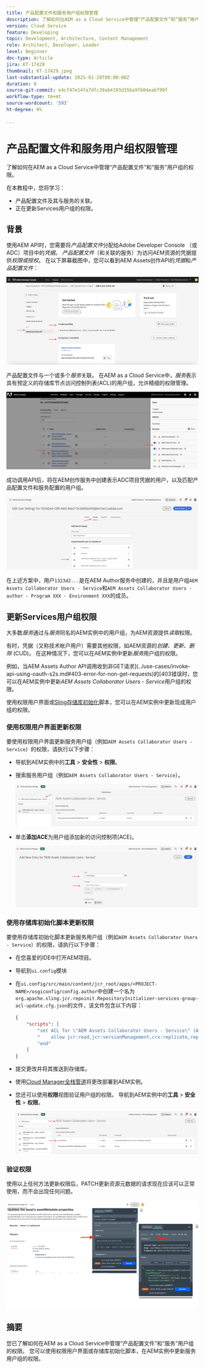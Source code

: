 ```yaml
---
title: 产品配置文件和服务用户组权限管理
description: 了解如何在AEM as a Cloud Service中管理“产品配置文件”和“服务”用户组的权限。
version: Cloud Service
feature: Developing
topic: Development, Architecture, Content Management
role: Architect, Developer, Leader
level: Beginner
doc-type: Article
jira: KT-17429
thumbnail: KT-17429.jpeg
last-substantial-update: 2025-02-28T00:00:00Z
duration: 0
source-git-commit: e4cf47e14fa7dfc39ab4193d35ba9f604eabf99f
workflow-type: tm+mt
source-wordcount: '593'
ht-degree: 0%

---
```



# 产品配置文件和服务用户组权限管理

了解如何在AEM as a Cloud Service中管理“产品配置文件”和“服务”用户组的权限。

在本教程中，您将学习：

- 产品配置文件及其与服务的关联。
- 正在更新Services用户组的权限。

## 背景

使用AEM API时，您需要将&#x200B;_产品配置文件_&#x200B;分配给Adobe Developer Console （或ADC）项目中的&#x200B;_凭据_。 _产品配置文件_（和关联的服务）为访问AEM资源的凭据提供&#x200B;_权限或授权_。 在以下屏幕截图中，您可以看到AEM Assets创作API的&#x200B;_凭据_&#x200B;和&#x200B;_产品配置文件_：

![凭据和产品配置文件](../assets/how-to/API-Credentials-Product-Profile.png)

产品配置文件与一个或多个&#x200B;_服务_&#x200B;关联。 在AEM as a Cloud Service中，_服务_&#x200B;表示具有预定义的存储库节点访问控制列表(ACL)的用户组，允许精细的权限管理。

![技术帐户用户产品配置文件](../assets/s2s/technical-account-user-product-profile.png)

成功调用API后，将在AEM创作服务中创建表示ADC项目凭据的用户，以及匹配产品配置文件和服务配置的用户组。

![技术帐户用户成员资格](../assets/s2s/technical-account-user-membership.png)

在上述方案中，用户`1323d2...`是在AEM Author服务中创建的，并且是用户组`AEM Assets Collaborator Users - Service`和`AEM Assets Collaborator Users - author - Program XXX - Environment XXX`的成员。

## 更新Services用户组权限

大多数&#x200B;_服务_&#x200B;通过与&#x200B;_服务_&#x200B;同名的AEM实例中的用户组，为AEM资源提供&#x200B;_读取_&#x200B;权限。

有时，凭据（又称技术帐户用户）需要其他权限，如AEM资源的&#x200B;_创建、更新、删除_ (CUD)。 在这种情况下，您可以在AEM实例中更新&#x200B;_服务_&#x200B;用户组的权限。

例如，当AEM Assets Author API调用收到非GET请求](../use-cases/invoke-api-using-oauth-s2s.md#403-error-for-non-get-requests)的[403错误时，您可以在AEM实例中更新&#x200B;_AEM Assets Collaborator Users - Service_&#x200B;用户组的权限。

使用权限用户界面或[Sling存储库初始化](https://sling.apache.org/documentation/bundles/repository-initialization.html)脚本，您可以在AEM实例中更新现成用户组的权限。

### 使用权限用户界面更新权限

要使用权限用户界面更新服务用户组（例如`AEM Assets Collaborator Users - Service`）的权限，请执行以下步骤：

- 导航到AEM实例中的&#x200B;**工具** > **安全性** > **权限**。

- 搜索服务用户组（例如`AEM Assets Collaborator Users - Service`）。

  ![搜索用户组](../assets/how-to/search-user-group.png)

- 单击&#x200B;**添加ACE**&#x200B;为用户组添加新的访问控制项(ACE)。

  ![添加ACE](../assets/how-to/add-ace.png)

### 使用存储库初始化脚本更新权限

要使用存储库初始化脚本更新服务用户组（例如`AEM Assets Collaborator Users - Service`）的权限，请执行以下步骤：

- 在您喜爱的IDE中打开AEM项目。

- 导航到`ui.config`模块

- 在`ui.config/src/main/content/jcr_root/apps/<PROJECT-NAME>/osgiconfig/config.author`中创建一个名为`org.apache.sling.jcr.repoinit.RepositoryInitializer-services-group-acl-update.cfg.json`的文件，该文件包含以下内容：

  ```json
  {
      "scripts": [
          "set ACL for \"AEM Assets Collaborator Users - Service\" (ACLOptions=ignoreMissingPrincipal)",
          "    allow jcr:read,jcr:versionManagement,crx:replicate,rep:write on /content/dam",
          "end"
      ]
  }
  ```

- 提交更改并将其推送到存储库。

- 使用[Cloud Manager全栈管道](https://experienceleague.adobe.com/en/docs/experience-manager-cloud-service/content/implementing/using-cloud-manager/cicd-pipelines/introduction-ci-cd-pipelines#full-stack-pipeline)将更改部署到AEM实例。

- 您还可以使用&#x200B;**权限**&#x200B;视图验证用户组的权限。 导航到AEM实例中的&#x200B;**工具** > **安全性** > **权限**。

  ![权限视图](../assets/how-to/permissions-view.png)

### 验证权限

使用以上任何方法更新权限后，PATCH更新资源元数据的请求现在应该可以正常使用，而不会出现任何问题。

![PATCH请求](../assets/how-to/patch-request.png)

## 摘要

您已了解如何在AEM as a Cloud Service中管理“产品配置文件”和“服务”用户组的权限。 您可以使用权限用户界面或存储库初始化脚本，在AEM实例中更新服务用户组的权限。
